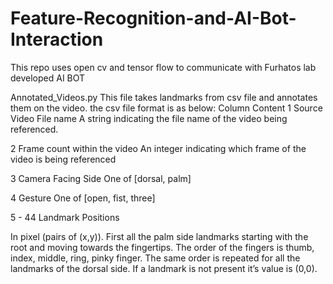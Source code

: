 # Feature-Recognition-and-AI-Bot-Interaction
This repo uses open cv and tensor flow to communicate with Furhatos lab developed AI BOT


Annotated_Videos.py 
This file takes landmarks from csv file and annotates them on the video.
the csv file format is as below:
Column Content
1      Source Video File name
       A string indicating the file name of the video being referenced.
       
2      Frame count within the video
       An integer indicating which frame of the video is being referenced
       
3      Camera Facing Side
       One of [dorsal, palm]
       
4      Gesture
       One of [open, fist, three]
       
5 - 44  Landmark Positions


In pixel (pairs of (x,y)). First all the palm side landmarks starting with the
root and moving towards the fingertips. The order of the fingers is thumb,
index, middle, ring, pinky finger. The same order is repeated for all the
landmarks of the dorsal side. If a landmark is not present it’s value is (0,0).
